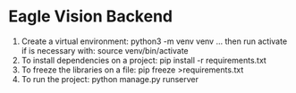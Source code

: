 # Eagle Vision Backend


1. Create a virtual environment: python3 -m venv venv 
... then run activate if is necessary with: source venv/bin/activate
2. To install dependencies on a project: pip install -r requirements.txt
3. To freeze the libraries on a file: pip freeze >requirements.txt
4. To run the project: python manage.py runserver


